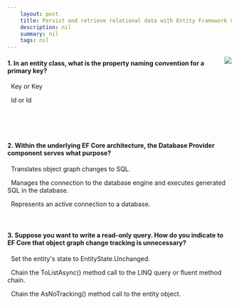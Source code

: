 ```yaml
---
    layout: post
    title: Persist and retrieve relational data with Entity Framework Core 
    description: nil
    summary: nil
    tags: nil
---
```



 <a target="_blank" href="https://docs.microsoft.com/en-us/learn/modules/persist-data-ef-core/8-knowledge-check/"><i class="fas fa-external-link-alt"></i> </a>
 <img align="right" src="https://docs.microsoft.com/en-us/learn/achievements/aspnetcore/persist-data-ef-core.svg">
####  1. In an entity class, what is the property naming convention for a primary key?


<i class='far fa-square'></i> &nbsp;&nbsp;Key or <entity name>Key

<i class='fas fa-check-square' style='color: Dodgerblue;'></i> &nbsp;&nbsp;Id or <entity name>Id

<i class='far fa-square'></i> &nbsp;&nbsp;<entity name>
<br />
<br />
<br />

####  2. Within the underlying EF Core architecture, the Database Provider component serves what purpose?


<i class='far fa-square'></i> &nbsp;&nbsp;Translates object graph changes to SQL.

<i class='fas fa-check-square' style='color: Dodgerblue;'></i> &nbsp;&nbsp;Manages the connection to the database engine and executes generated SQL in the database.

<i class='far fa-square'></i> &nbsp;&nbsp;Represents an active connection to a database.
<br />
<br />
<br />

####  3. Suppose you want to write a read-only query. How do you indicate to EF Core that object graph change tracking is unnecessary?


<i class='far fa-square'></i> &nbsp;&nbsp;Set the entity's state to EntityState.Unchanged.

<i class='far fa-square'></i> &nbsp;&nbsp;Chain the ToListAsync() method call to the LINQ query or fluent method chain.

<i class='fas fa-check-square' style='color: Dodgerblue;'></i> &nbsp;&nbsp;Chain the AsNoTracking() method call to the entity object.
<br />
<br />
<br />
